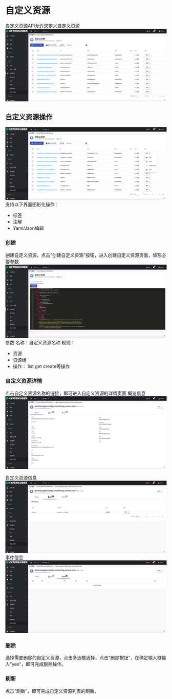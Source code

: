 # 自定义资源

自定义资源API允许您定义自定义资源
![Minion](../../../assets/images/system/crd-list.jpg)
## 自定义资源操作

![Minion](../../../assets/images/system/crd-operation.jpg)
支持以下界面图形化操作：

* 标签
* 注解
* Yaml/Json编辑

### 创建
创建自定义资源，点击“创建自定义资源”按钮，进入创建自定义资源页面，填写必要参数
![Minion](../../../assets/images/system/crd-create-yaml.jpg)
参数
名称：自定义资源名称
规则：
* 资源
* 资源组
* 操作： list get create等操作
### 自定义资源详情
点击自定义资源名称的链接，即可进入自定义资源的详情页面
概览信息
![Minion](../../../assets/images/system/crd-info1.jpg)

自定义资源信息
![Minion](../../../assets/images/system/crd-info2.jpg)
事件信息
![Minion](../../../assets/images/system/crd-info3.jpg)


### 删除
选择需要删除的自定义资源，点击多选框选择，点击“删除按钮”，在确定输入框输入“yes”，即可完成删除操作。
### 刷新
点击“刷新”，即可完成自定义资源列表的刷新。